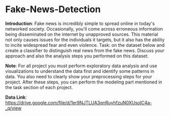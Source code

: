 # Fake-News-Detection

**Introduction**: Fake news is incredibly simple to spread online in today's networked society.
Occasionally, you'll come across erroneous information being disseminated on the internet by
unapproved sources. This material not only causes issues for the individuals it targets, but it also
has the ability to incite widespread fear and even violence.
Task: on the dataset below and create a classifier to distinguish real news from the fake news.
Discuss your approach and also the analysis steps you performed on this dataset.

**Note**: For all project you must perform exploratory data analysis and use visualizations to understand
the data first and identify some patterns in data. You also need to clearly show your preprocessing
steps for your project. After these steps, you can perform the modeling part mentioned in the task
section of each project.

**Data Link**: https://drive.google.com/file/d/1er9NJTLUA3qnRuyhfzuN0XUsoIC4a-_q/view
